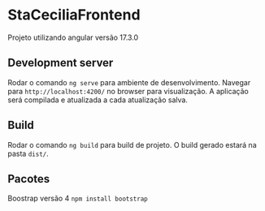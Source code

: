 # StaCeciliaFrontend
Projeto utilizando angular versão 17.3.0

## Development server
Rodar o comando `ng serve` para ambiente de desenvolvimento. Navegar para `http://localhost:4200/` no browser para visualização. A aplicação será compilada e atualizada a cada atualização salva.

## Build
Rodar o comando `ng build` para build de projeto. O build gerado estará na pasta `dist/`.

## Pacotes
Boostrap versão 4
`npm install bootstrap`